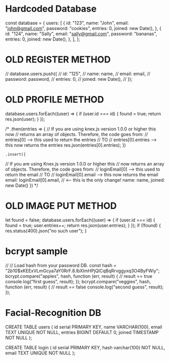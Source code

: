 # Hardcoded Database
const database = {
  users: [
    {
      id: "123",
      name: "John",
      email: "john@gmail.com",
      password: "cookies",
      entries: 0,
      joined: new Date(),
    },
    {
      id: "124",
      name: "Sally",
      email: "sally@gmail.com",
      password: "bananas",
      entries: 0,
      joined: new Date(),
    },
  ],
};
# OLD REGISTER METHOD
 // database.users.push({
  //   id: "125",
  //   name: name,
  //   email: email,
  //   password: password,
  //   entries: 0,
  //   joined: new Date(),
  // });

# OLD PROFILE METHOD
database.users.forEach((user) => {
    if (user.id === id) {
      found = true;
      return res.json(user);
    }
  });	

/*
.then(entries => {
    // If you are using knex.js version 1.0.0 or higher this now 
    // returns an array of objects. Therefore, the code goes from:
    // entries[0] --> this used to return the entries
    // TO
    // entries[0].entries --> this now returns the entries
    res.json(entries[0].entries);
  })

	.insert({
  // If you are using Knex.js version 1.0.0 or higher this 
  // now returns an array of objects. Therefore, the code goes from:
  // loginEmail[0] --> this used to return the email
  // TO
  // loginEmail[0].email --> this now returns the email
     email: loginEmail[0].email, // <-- this is the only change!
     name: name,
     joined: new Date()
})
*/

# OLD IMAGE PUT METHOD
let found = false;
  database.users.forEach((user) => {
    if (user.id === id) {
      found = true;
      user.entries++;
      return res.json(user.entries);
    }
  });
  if (!found) {
    res.status(400).json("no such user");
  }

# bcrypt sample
 // // Load hash from your password DB.
  const hash = "$2b$10$xKEExVLmGcya7aY0RrF.8.lbXImHPjQlCqBqRrvggyxq3O4ByFWiy";
  bcrypt.compare("apples", hash, function (err, result) {
    // result == true
    console.log("first guess", result);
  });
  bcrypt.compare("veggies", hash, function (err, result) {
    // result == false
    console.log("second guess", result);
  });

# Facial-Recognition DB
CREATE TABLE users (
    id serial PRIMARY KEY,
    name VARCHAR(100),
    email TEXT UNIQUE NOT NULL, 
    entries BIGINT DEFAULT 0,
    joined TIMESTAMP NOT NULL
);
  
CREATE TABLE login (
    id serial PRIMARY KEY,
    hash varchar(100) NOT NULL,
    email TEXT UNIQUE NOT NULL
);